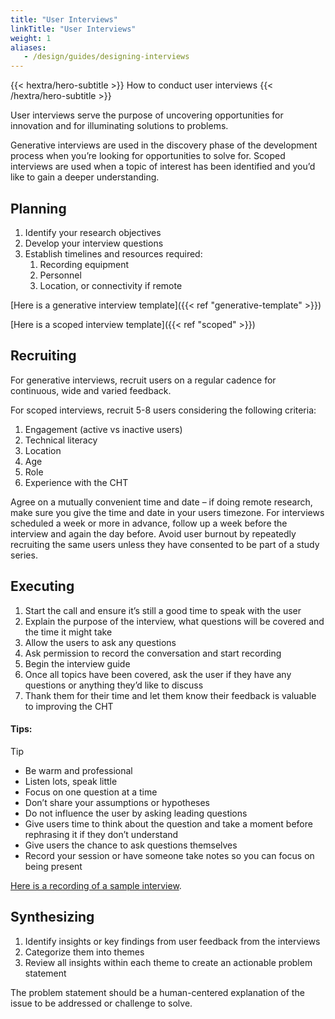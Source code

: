 ```yaml
---
title: "User Interviews"
linkTitle: "User Interviews"
weight: 1
aliases:
   - /design/guides/designing-interviews
---
```


{{< hextra/hero-subtitle >}}
  How to conduct user interviews
{{< /hextra/hero-subtitle >}}

User interviews serve the purpose of uncovering opportunities for innovation and for illuminating solutions to problems.

Generative interviews are used in the discovery phase of the development process when you’re looking for opportunities to solve for. Scoped interviews are used when a topic of interest has been identified and you’d like to gain a deeper understanding.

## Planning

1. Identify your research objectives
2. Develop your interview questions
3. Establish timelines and resources required:
    1. Recording equipment
    2. Personnel
    3. Location, or connectivity if remote

[Here is a generative interview template]({{< ref "generative-template" >}})

[Here is a scoped interview template]({{< ref "scoped" >}})

## Recruiting

For generative interviews, recruit users on a regular cadence for continuous, wide and varied feedback.

For scoped interviews, recruit 5-8 users considering the following criteria:

1. Engagement (active vs inactive users)
2. Technical literacy
3. Location
4. Age
5. Role
6. Experience with the CHT

Agree on a mutually convenient time and date – if doing remote research, make sure you give the time and date in your users timezone. For interviews scheduled a week or more in advance, follow up a week before the interview and again the day before. Avoid user burnout by repeatedly recruiting the same users unless they have consented to be part of a study series.

## Executing

1. Start the call and ensure it’s still a good time to speak with the user
2. Explain the purpose of the interview, what questions will be covered and the time it might take
3. Allow the users to ask any questions
4. Ask permission to record the conversation and start recording
5. Begin the interview guide
6. Once all topics have been covered, ask the user if they have any questions or anything they’d like to discuss
7. Thank them for their time and let them know their feedback is valuable to improving the CHT

#### Tips:

> [!TIP]
> * Be warm and professional
> * Listen lots, speak little
> * Focus on one question at a time
> * Don’t share your assumptions or hypotheses
> * Do not influence the user by asking leading questions
> * Give users time to think about the question and take a moment before rephrasing it if they don’t understand
> * Give users the chance to ask questions themselves
> * Record your session or have someone take notes so you can focus on being present

[Here is a recording of a sample interview](https://www.google.com/url?q=https://drive.google.com/file/d/1MM4mZ8Swr2vzg9YyEuQa1sDS4619fCT1/view&sa=D&source=docs&ust=1730388599836960&usg=AOvVaw15rkBJwKrzHipwrmMeNs4x).


## Synthesizing

1. Identify insights or key findings from user feedback from the interviews
2. Categorize them into themes
3. Review all insights within each theme to create an actionable problem statement

The problem statement should be a human-centered explanation of the issue to be addressed or challenge to solve.
